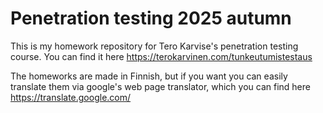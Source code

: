 # Penetration testing 2025 autumn
This is my homework repository for Tero Karvise's penetration testing course. You can find it here https://terokarvinen.com/tunkeutumistestaus

The homeworks are made in Finnish, but if you want you can easily translate them via google's web page translator, which you can find here https://translate.google.com/